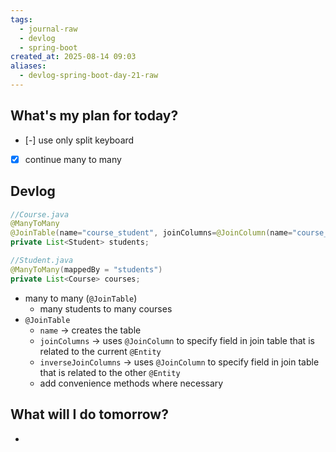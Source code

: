 ```yaml
---
tags:
  - journal-raw
  - devlog
  - spring-boot
created_at: 2025-08-14 09:03
aliases:
  - devlog-spring-boot-day-21-raw
---
```

## What's my plan for today?
- [-] use only split keyboard
- [x] continue many to many

## Devlog
```java
//Course.java
@ManyToMany
@JoinTable(name="course_student", joinColumns=@JoinColumn(name="course_id"), inverseJoinColumns=(name="student_id"))
private List<Student> students;

//Student.java
@ManyToMany(mappedBy = "students")
private List<Course> courses;
```
- many to many (`@JoinTable`)
	- many students to many courses
- `@JoinTable`
	- `name` -> creates the table
	- `joinColumns` -> uses `@JoinColumn` to specify field in join table that is related to the current `@Entity`
	- `inverseJoinColumns` -> uses `@JoinColumn` to specify field in join table that is related to the other `@Entity`
	- add convenience methods where necessary
	

## What will I do tomorrow?
- 